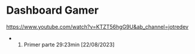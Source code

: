 # Dashboard Gamer

https://www.youtube.com/watch?v=KTZT56hgG9U&ab_channel=jotredev

- 1. Primer parte 29:23min [22/08/2023]
